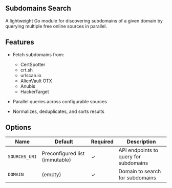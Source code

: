 ## Subdomains Search

A lightweight Go module for discovering subdomains of a given domain by querying multiple free online sources in parallel.

## Features

* Fetch subdomains from:

  * CertSpotter
  * crt.sh
  * urlscan.io
  * AlienVault OTX
  * Anubis
  * HackerTarget
* Parallel queries across configurable sources
* Normalizes, deduplicates, and sorts results


## Options

| Name          | Default                        | Required | Description                           |
| ------------- | ------------------------------ | -------- | ------------------------------------- |
| `SOURCES_URI` | Preconfigured list (immutable) | ✓        | API endpoints to query for subdomains |
| `DOMAIN`      | (empty)                        | ✓        | Domain to search for subdomains       |

